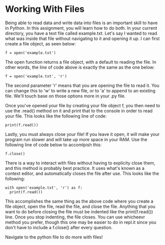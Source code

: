 # Working With Files

Being able to read data and write data into files is an important skill to have in Python. In this assignment, you will learn how to do both. In your current directory, you have a text file called example.txt. Let's say I wanted to read what was inside that file without navigating to it and opening it up. I can first create a file object, as seen below:
```
f = open('example.txt')
```
The open function returns a file object, with a default to reading the file. In other words, the line of code above is exactly the same as the one below:
```
f = open('example.txt', 'r')
```
The second parameter 'r' means that you are opening the file to read it. You can change this to 'w' to write a new file, or to 'a' to append to an existing file. We'll touch base on those options more in your .py file.

Once you've opened your file by creating your file object f, you then need to use the .read() method on it and print that to the console in order to read your file. This looks like the following line of code:
```
print(f.read())
```
Lastly, you must always close your file! If you leave it open, it will make your program run slower and will take up more space in your RAM. Use the following line of code below to accomlpish this:
```
f.close()
```
There is a way to interact with files without having to explicity close them, and this method is probably best practice. It uses what's known as a context editor, and automatically closes the file after use. This looks like the following:
```
with open('example.txt', 'r') as f:
  print(f.read())
```
This accomplishes the same thing as the above code where you create a file object, open the file, read the file, and close the file. Anything that you want to do before closing the file must be indented like the print(f.read()) line. Once you stop indenting, the file closes. You can use whicheevr method you prefer, though this one may be easier to do in repl.it since you don't have to include a f.close() after every question.

Navigate to the python file to do more with files!





